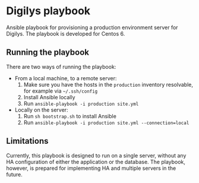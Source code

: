 # Digilys playbook

Ansible playbook for provisioning a production environment server for Digilys.
The playbook is developed for Centos 6.

## Running the playbook

There are two ways of running the playbook:

* From a local machine, to a remote server:
    1. Make sure you have the hosts in the `production` inventory resolvable,
       for example via `~/.ssh/config`
    2. Install Ansible locally
    3. Run `ansible-playbook -i production site.yml`
* Locally on the server:
    1. Run `sh bootstrap.sh` to install Ansible
    2. Run `ansible-playbook -i production site.yml --connection=local`

## Limitations

Currently, this playbook is designed to run on a single server, without any HA
configuration of either the application or the database. The playbook, however,
is prepared for implementing HA and multiple servers in the future.
